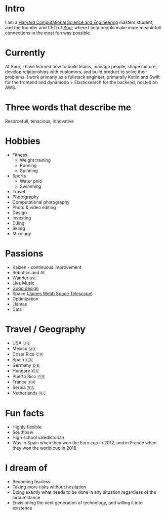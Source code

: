 
# Intro
I am a [Harvard Computational Science and Engineering](https://www.seas.harvard.edu/applied-computation/graduate-programs/masters-computational-science-and-engineering) masters student, and the founder and CEO of [Spur](https://spurdating.com) where I help people make more meaninfull connections in the most fun way possible.

# Currently
At Spur, I have learned how to build teams, manage people, shape culture, develop relationships with customers, and build product to solve their problems. I work primarly as a fullstack engineer, primarally Kotlin and Swift for the frontend and dynamodb + Elasticsearch for the backend, hosted on AWS.

<!-- # Some history -->
<!-- I grew up in Sunnyvale, CA -->

# Three words that describe me
Resorcefull, tenacious, innovative

# Hobbies
- Fitness
    - Weight training
    - Running
    - Spinning
- Sports 
    - Water polo 
    - Swimming
- Travel
- Photography
- Computational photography
- Photo & video editing
- Design
- Investing
- DJing
- Skiing
- Mixology 
# Passions
- Kaizen - continuous improvement
- Robotics and AI
- Wanderlust
- Live Music
- [Good design](/)
- Space ([James Webb Space Telescope](https://www.jwst.nasa.gov/))
- Optimization
- Llamas
- Cats

# Travel / Geography
- USA 🇺🇸
- Mexico 🇲🇽
- Costa Rica 🇨🇷
- Spain 🇪🇸
- Germany 🇩🇪
- Hungary 🇭🇺
- Puerto Rico 🇵🇷
- France 🇫🇷
- Serbia 🇷🇸
- Netherlands 🇳🇱

# Fun facts
- Highly flexible
- Southpaw
- High school valedictorian
- Was in Spain when they won the Euro cup in 2012, and in France when they won the world cup in 2018

# I dream of
- Becoming fearless
- Taking more risks without hesitation
- Doing exactly what needs to be done in any situation regardless of the circumstance
- Envisioning the next generation of technology, and willing it into existence